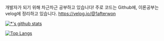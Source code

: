 개발자가 되기 위해 차근차근 공부하고 있습니다!
주로 코드는 Github에, 이론공부는 velog에 정리하고 있습니다.
https://velog.io/@1afterwon


[![*'s github stats](https://github-readme-stats.vercel.app/api?username=1AfterWon&show_icons=true&theme=highcontrast)](https://github.com/1AfterWon)


[![Top Langs](https://github-readme-stats.vercel.app/api/top-langs/?username=1AfterWon)](https://github.com/1AfterWon/github-readme-stats)


<!-- 
![header](https://capsule-render.vercel.app/api?type=rounded&color=auto&height=300&section=header&text=깃허브%20특강&fontSize=90)
![C](https://img.shields.io/badge/-C-123456?style=flat-square&logo=C&logoColor=black)
![자바](https://img.shields.io/badge/-자바-007396?style=flat&logo=Java&logoColor=ffffff)
![Spring](https://img.shields.io/badge/-Spring-6DB33F?style=for-the-badge&logo=Spring&logoColor=white)
![TypeScript](https://img.shields.io/badge/-TypeScript-3178C6?style=flat-square&logo=TypeScript&logoColor=white)
![Serverless](https://img.shields.io/badge/-Serverless-FD5750?style=flat-square&logo=Serverless&logoColor=magenta)
![MariaDB](https://img.shields.io/badge/-MariaDB-1F305F?style=flat-square&logo=mariadb&logoColor=white)


Sry. Fixing :( 
--!>
